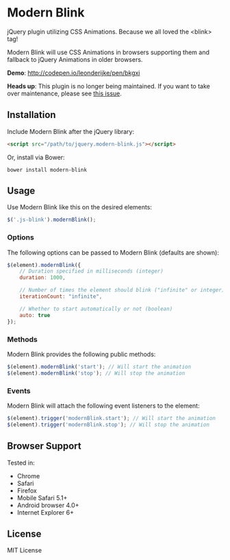# Modern Blink

jQuery plugin utilizing CSS Animations. Because we all loved the &lt;blink&gt; tag!

Modern Blink will use CSS Animations in browsers supporting them and fallback to jQuery Animations in older browsers.

**Demo**: http://codepen.io/leonderijke/pen/bkgxi

**Heads up**: This plugin is no longer being maintained. If you want to take over maintenance, please see [this issue](https://github.com/leonderijke/jQuery-Modern-Blink/issues/12).

## Installation

Include Modern Blink after the jQuery library:

```html
<script src="/path/to/jquery.modern-blink.js"></script>
```

Or, install via Bower:

```
bower install modern-blink
```

## Usage

Use Modern Blink like this on the desired elements:

```js
$('.js-blink').modernBlink();
```

### Options

The following options can be passed to Modern Blink (defaults are shown):

```js
$(element).modernBlink({
	// Duration specified in milliseconds (integer)
	duration: 1000,

	// Number of times the element should blink ("infinite" or integer)
	iterationCount: "infinite",

	// Whether to start automatically or not (boolean)
	auto: true
});
```

### Methods

Modern Blink provides the following public methods:

```js
$(element).modernBlink('start'); // Will start the animation
$(element).modernBlink('stop'); // Will stop the animation
```

### Events

Modern Blink will attach the following event listeners to the element:

```js
$(element).trigger('modernBlink.start'); // Will start the animation
$(element).trigger('modernBlink.stop'); // Will stop the animation
```

## Browser Support

Tested in:
* Chrome
* Safari
* Firefox
* Mobile Safari 5.1+
* Android browser 4.0+
* Internet Explorer 6+

## License

MIT License